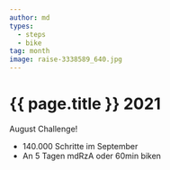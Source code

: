 ```yaml
---
author: md
types:
  - steps
  - bike
tag: month
image: raise-3338589_640.jpg
---
```

# {{ page.title }} 2021

August Challenge!

- 140.000 Schritte im September
- An 5 Tagen mdRzA oder 60min biken